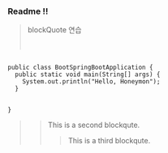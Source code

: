 ### Readme !!

> blockQuote 연습
> <pre>
<code>
public class BootSpringBootApplication {
  public static void main(String[] args) {
    System.out.println("Hello, Honeymon");
  }

}
</code>
</pre>
>	> This is a second blockqute.
>	>	> This is a third blockqute.
